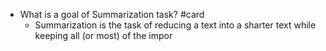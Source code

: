 - What is a goal of Summarization task? #card
	- Summarization is the task of reducing a text into a sharter text while keeping all (or most) of the impor